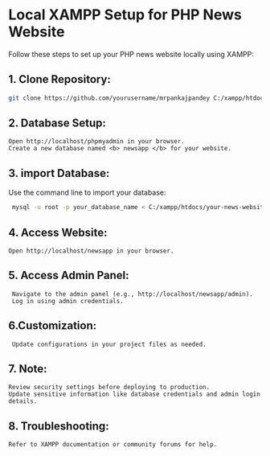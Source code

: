 # Local XAMPP Setup for PHP News Website

Follow these steps to set up your PHP news website locally using XAMPP:

## 1. **Clone Repository:**
   ```bash
   git clone https://github.com/yourusername/mrpankajpandey C:/xampp/htdocs/newsapp
```

## 2. Database Setup:

    Open http://localhost/phpmyadmin in your browser.
    Create a new database named <b> newsapp </b> for your website.

## 3. import Database:

Use the command line to import your database:
```bash
 mysql -u root -p your_database_name < C:/xampp/htdocs/your-news-website/database/newsapp.spl
```
## 4. Access Website:

    Open http://localhost/newsapp in your browser.

## 5. Access Admin Panel:

     Navigate to the admin panel (e.g., http://localhost/newsapp/admin).
     Log in using admin credentials.
 ## 6.Customization:

     Update configurations in your project files as needed.
## 7. Note:

    Review security settings before deploying to production.
    Update sensitive information like database credentials and admin login details.
## 8. Troubleshooting:

    Refer to XAMPP documentation or community forums for help.
